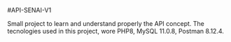 #API-SENAI-V1

Small project to learn and understand properly the API concept. 
The tecnologies used in this project, wore PHP8, MySQL 11.0.8, Postman 8.12.4.
